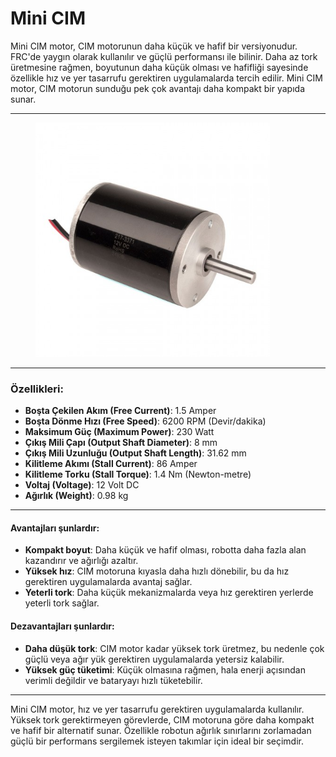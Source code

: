 # Mini CIM

Mini CIM motor, CIM motorunun daha küçük ve hafif bir versiyonudur. FRC'de yaygın olarak kullanılır ve güçlü performansı ile bilinir. Daha az tork üretmesine rağmen, boyutunun daha küçük olması ve hafifliği sayesinde özellikle hız ve yer tasarrufu gerektiren uygulamalarda tercih edilir. Mini CIM motor, CIM motorun sunduğu pek çok avantajı daha kompakt bir yapıda sunar.

***

<figure><img src="../../../.gitbook/assets/image (2) (1).png" alt="" width="375"><figcaption></figcaption></figure>

***

### Özellikleri:

* **Boşta Çekilen Akım (Free Current)**: 1.5 Amper
* **Boşta Dönme Hızı (Free Speed)**: 6200 RPM (Devir/dakika)
* **Maksimum Güç (Maximum Power)**: 230 Watt
* **Çıkış Mili Çapı (Output Shaft Diameter)**: 8 mm
* **Çıkış Mili Uzunluğu (Output Shaft Length)**: 31.62 mm
* **Kilitleme Akımı (Stall Current)**: 86 Amper
* **Kilitleme Torku (Stall Torque)**: 1.4 Nm (Newton-metre)
* **Voltaj (Voltage)**: 12 Volt DC
* **Ağırlık (Weight)**: 0.98 kg

***

#### Avantajları şunlardır:

* **Kompakt boyut**: Daha küçük ve hafif olması, robotta daha fazla alan kazandırır ve ağırlığı azaltır.
* **Yüksek hız**: CIM motoruna kıyasla daha hızlı dönebilir, bu da hız gerektiren uygulamalarda avantaj sağlar.
* **Yeterli tork**: Daha küçük mekanizmalarda veya hız gerektiren yerlerde yeterli tork sağlar.

#### Dezavantajları şunlardır:

* **Daha düşük tork**: CIM motor kadar yüksek tork üretmez, bu nedenle çok güçlü veya ağır yük gerektiren uygulamalarda yetersiz kalabilir.
* **Yüksek güç tüketimi**: Küçük olmasına rağmen, hala enerji açısından verimli değildir ve bataryayı hızlı tüketebilir.

***

Mini CIM motor, hız ve yer tasarrufu gerektiren uygulamalarda kullanılır. Yüksek tork gerektirmeyen görevlerde, CIM motoruna göre daha kompakt ve hafif bir alternatif sunar. Özellikle robotun ağırlık sınırlarını zorlamadan güçlü bir performans sergilemek isteyen takımlar için ideal bir seçimdir.













